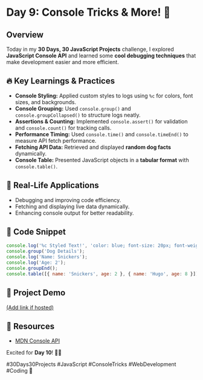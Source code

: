 # Day 9: Console Tricks & More! 🚀

## Overview
Today in my **30 Days, 30 JavaScript Projects** challenge, I explored **JavaScript Console API** and learned some **cool debugging techniques** that make development easier and more efficient.

## 🔥 Key Learnings & Practices
- **Console Styling:** Applied custom styles to logs using `%c` for colors, font sizes, and backgrounds.
- **Console Grouping:** Used `console.group()` and `console.groupCollapsed()` to structure logs neatly.
- **Assertions & Counting:** Implemented `console.assert()` for validation and `console.count()` for tracking calls.
- **Performance Timing:** Used `console.time()` and `console.timeEnd()` to measure API fetch performance.
- **Fetching API Data:** Retrieved and displayed **random dog facts** dynamically.
- **Console Table:** Presented JavaScript objects in a **tabular format** with `console.table()`.

## 🎯 Real-Life Applications
- Debugging and improving code efficiency.
- Fetching and displaying live data dynamically.
- Enhancing console output for better readability.

## 📜 Code Snippet
```javascript
console.log('%c Styled Text!', 'color: blue; font-size: 20px; font-weight: bold');
console.group('Dog Details');
console.log('Name: Snickers');
console.log('Age: 2');
console.groupEnd();
console.table([{ name: 'Snickers', age: 2 }, { name: 'Hugo', age: 8 }]);
```

## 🚀 Project Demo
[(Add link if hosted)](https://khushal1208.github.io/09---Dev-Tools-Domination/)

## 🔗 Resources
- [MDN Console API](https://developer.mozilla.org/en-US/docs/Web/API/console)

Excited for **Day 10**! 💪✨

#30Days30Projects #JavaScript #ConsoleTricks #WebDevelopment #Coding 🚀

